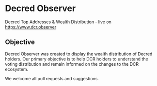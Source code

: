 # Decred Observer
Decred Top Addresses &amp; Wealth Distribution - live on https://www.dcr.observer

## Objective
Decred Observer was created to display the wealth distribution of Decred holders. Our primary objective is to help DCR holders to understand the voting distribution and remain informed on the changes to the DCR ecosystem.

We welcome all pull requests and suggestions.
